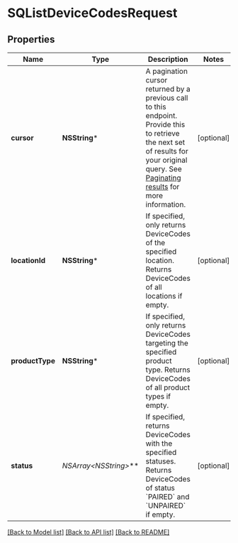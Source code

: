 # SQListDeviceCodesRequest

## Properties
Name | Type | Description | Notes
------------ | ------------- | ------------- | -------------
**cursor** | **NSString*** | A pagination cursor returned by a previous call to this endpoint. Provide this to retrieve the next set of results for your original query.  See [Paginating results](https://developer.squareup.com/docs/working-with-apis/pagination) for more information. | [optional] 
**locationId** | **NSString*** | If specified, only returns DeviceCodes of the specified location. Returns DeviceCodes of all locations if empty. | [optional] 
**productType** | **NSString*** | If specified, only returns DeviceCodes targeting the specified product type. Returns DeviceCodes of all product types if empty. | [optional] 
**status** | **NSArray&lt;NSString*&gt;*** | If specified, returns DeviceCodes with the specified statuses. Returns DeviceCodes of status &#x60;PAIRED&#x60; and &#x60;UNPAIRED&#x60; if empty. | [optional] 

[[Back to Model list]](../README.md#documentation-for-models) [[Back to API list]](../README.md#documentation-for-api-endpoints) [[Back to README]](../README.md)


